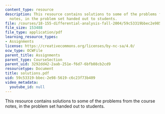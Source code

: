 ```yaml
---
content_type: resource
description: This resource contains solutions to some of the problems from the course
  notes, in the problem set handed out to students.
file: /courses/18-155-differential-analysis-fall-2004/59c53319bbec2e985619c6c23f73b409_solutions.pdf
file_size: 153488
file_type: application/pdf
learning_resource_types:
- Assignments
license: https://creativecommons.org/licenses/by-nc-sa/4.0/
ocw_type: OCWFile
parent_title: Assignments
parent_type: CourseSection
parent_uid: 3292dd42-2aab-251e-f6d7-6bfb08cb2cd9
resourcetype: Document
title: solutions.pdf
uid: 59c53319-bbec-2e98-5619-c6c23f73b409
video_metadata:
  youtube_id: null
---
```

This resource contains solutions to some of the problems from the course notes, in the problem set handed out to students.